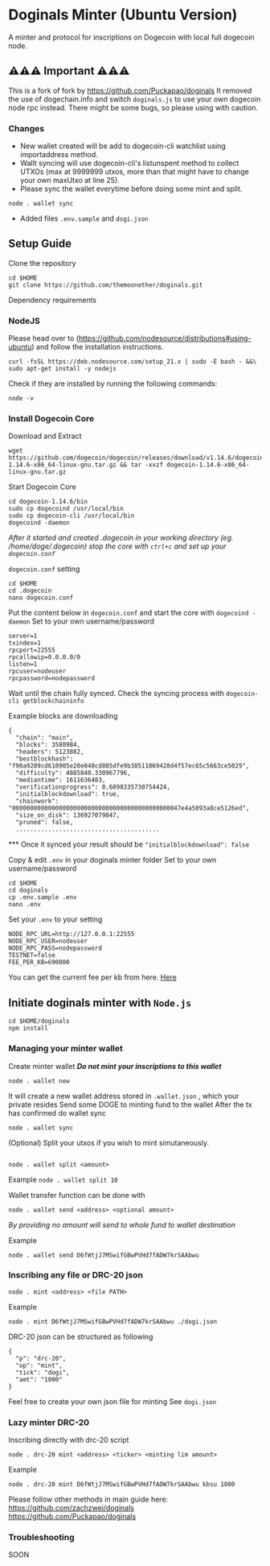 # Doginals Minter (Ubuntu Version)

A minter and protocol for inscriptions on Dogecoin with local full dogecoin node. 

## ⚠️⚠️⚠️ Important ⚠️⚠️⚠️ 

This is a fork of fork by https://github.com/Puckapao/doginals
It removed the use of dogechain.info and switch `doginals.js` to use your own dogecoin node rpc instead.
There might be some bugs, so please using with caution.

### Changes

- New wallet created will be add to dogecoin-cli watchlist using importaddress method.
- Wallt syncing will use dogecoin-cli's listunspent method to collect UTXOs (max at 9999999 utxos, more than that might have to change your own maxUtxo at line 25).
- Please sync the wallet everytime before doing some mint and split. 

```
node . wallet sync
```
- Added files `.env.sample` and `dogi.json`

## Setup Guide

Clone the repository
```
cd $HOME
git clone https://github.com/themoonether/doginals.git
```

Dependency requirements

### NodeJS
Please head over to (https://github.com/nodesource/distributions#using-ubuntu) and follow the installation instructions.

```
curl -fsSL https://deb.nodesource.com/setup_21.x | sudo -E bash - &&\
sudo apt-get install -y nodejs
```

Check if they are installed by running the following commands:

```
node -v
```

### Install Dogecoin Core

Download and Extract

```
wget https://github.com/dogecoin/dogecoin/releases/download/v1.14.6/dogecoin-1.14.6-x86_64-linux-gnu.tar.gz && tar -xvzf dogecoin-1.14.6-x86_64-linux-gnu.tar.gz
```
Start Dogecoin Core
```
cd dogecoin-1.14.6/bin
sudo cp dogecoind /usr/local/bin
sudo cp dogecoin-cli /usr/local/bin
dogecoind -daemon
```
*After it started and created .dogecoin in your working directory (eg. /home/doge/.dogecoin) stop the core with `ctrl+c` and set up your `dogecoin.conf`*

`dogecoin.conf` setting

```
cd $HOME
cd .dogecoin
nano dogecoin.conf
```

Put the content below in `dogecoin.conf` and start the core with `dogecoind -daemon`
Set to your own username/password

```
server=1
txindex=1
rpcport=22555
rpcallowip=0.0.0.0/0
listen=1
rpcuser=nodeuser
rpcpassword=nodepassword
```
Wait until the chain fully synced.
Check the syncing process with
`dogecoin-cli getblockchaininfo`

Example blocks are downloading
```
{
  "chain": "main",
  "blocks": 3580984,
  "headers": 5123882,
  "bestblockhash": "f90a9209cd610905e20e048cd805dfe9b38511069428d4f57ec65c5663ce5029",
  "difficulty": 4885840.330967796,
  "mediantime": 1611636483,
  "verificationprogress": 0.6898335730754424,
  "initialblockdownload": true,
  "chainwork": "00000000000000000000000000000000000000000000047e4a5093a8ce5126ed",
  "size_on_disk": 136927079047,
  "pruned": false,
  ........................................
```

*** Once it synced your result should be `"initialblockdownload": false`

Copy & edit `.env` in your doginals minter folder 
Set to your own username/password

```
cd $HOME
cd doginals
cp .env.sample .env
nano .env
```

Set your `.env` to your setting

```
NODE_RPC_URL=http://127.0.0.1:22555
NODE_RPC_USER=nodeuser
NODE_RPC_PASS=nodepassword
TESTNET=false
FEE_PER_KB=690000
```
You can get the current fee per kb from here. [Here](https://blockchair.com/)

## Initiate doginals minter with `Node.js`

```
cd $HOME/doginals
npm install
```

### Managing your minter wallet

Create minter wallet ***Do not mint your inscriptions to this wallet***

```
node . wallet new
```
It will create a new wallet address stored in `.wallet.json` , which your private resides
Send some DOGE to minting fund to the wallet
After the tx has confirmed do wallet sync

```
node . wallet sync
```

(Optional) Split your utxos if you wish to mint simutaneously.
```

node . wallet split <amount>

```
Example
`node . wallet split 10`

Wallet transfer function can be done with
```
node . wallet send <address> <optional amount>
```
*By providing no amount will send to whole fund to wallet destination*

Example
```
node . wallet send D6fWtjJ7MSwifGBwPVHd7fADW7krSAAbwu
```

### Inscribing any file or DRC-20 json
```
node . mint <address> <file PATH>
```
Example
```
node . mint D6fWtjJ7MSwifGBwPVHd7fADW7krSAAbwu ./dogi.json
```

DRC-20 json can be structured as following
```
{ 
  "p": "drc-20",
  "op": "mint",
  "tick": "dogi",
  "amt": "1000"
}
```
Feel free to create your own json file for minting
See `dogi.json`

### Lazy minter DRC-20
Inscribing directly with drc-20 script

```
node . drc-20 mint <address> <ticker> <minting lim amount>
```
Example
```
node . drc-20 mint D6fWtjJ7MSwifGBwPVHd7fADW7krSAAbwu kbsu 1000
```

Please follow other methods in main guide here: 
https://github.com/zachzwei/doginals
https://github.com/Puckapao/doginals

### Troubleshooting
SOON
